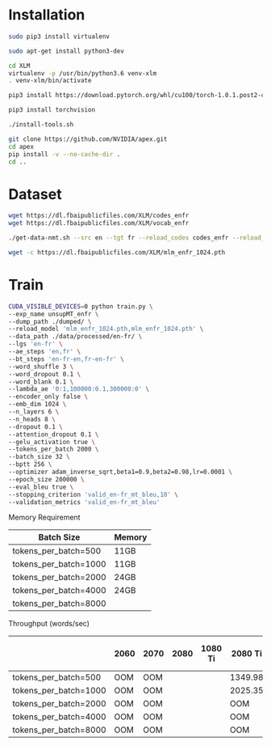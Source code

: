 Installation
===

```bash
sudo pip3 install virtualenv

sudo apt-get install python3-dev

cd XLM
virtualenv -p /usr/bin/python3.6 venv-xlm
. venv-xlm/bin/activate

pip3 install https://download.pytorch.org/whl/cu100/torch-1.0.1.post2-cp36-cp36m-linux_x86_64.whl

pip3 install torchvision

./install-tools.sh

git clone https://github.com/NVIDIA/apex.git
cd apex
pip install -v --no-cache-dir .
cd ..
```

Dataset
===
```bash
wget https://dl.fbaipublicfiles.com/XLM/codes_enfr
wget https://dl.fbaipublicfiles.com/XLM/vocab_enfr

./get-data-nmt.sh --src en --tgt fr --reload_codes codes_enfr --reload_vocab vocab_enfr

wget -c https://dl.fbaipublicfiles.com/XLM/mlm_enfr_1024.pth

```

Train
===
```bash
CUDA_VISIBLE_DEVICES=0 python train.py \
--exp_name unsupMT_enfr \
--dump_path ./dumped/ \
--reload_model 'mlm_enfr_1024.pth,mlm_enfr_1024.pth' \
--data_path ./data/processed/en-fr/ \
--lgs 'en-fr' \
--ae_steps 'en,fr' \
--bt_steps 'en-fr-en,fr-en-fr' \
--word_shuffle 3 \
--word_dropout 0.1 \
--word_blank 0.1 \
--lambda_ae '0:1,100000:0.1,300000:0' \
--encoder_only false \
--emb_dim 1024 \
--n_layers 6 \
--n_heads 8 \
--dropout 0.1 \
--attention_dropout 0.1 \
--gelu_activation true \
--tokens_per_batch 2000 \
--batch_size 32 \
--bptt 256 \
--optimizer adam_inverse_sqrt,beta1=0.9,beta2=0.98,lr=0.0001 \
--epoch_size 200000 \
--eval_bleu true \
--stopping_criterion 'valid_en-fr_mt_bleu,10' \
--validation_metrics 'valid_en-fr_mt_bleu'                    
```


Memory Requirement

| Batch Size | Memory  |
|---|---|
| tokens_per_batch=500 | 11GB |
| tokens_per_batch=1000 | 11GB  |
| tokens_per_batch=2000 | 24GB |
| tokens_per_batch=4000 | 24GB |
| tokens_per_batch=8000 | |

Throughput (words/sec) 

|   | 2060  | 2070  | 2080  |  1080 Ti | 2080 Ti | TitanRTX | Quadro RTX 6000 | V100 | Quadro RTX 8000 |
|---|---|---|---|---|---|---|---|---|---|
| tokens_per_batch=500 | OOM | OOM | | | 1349.98 | 1405.14 | | | |
| tokens_per_batch=1000 | OOM | OOM | | | 2025.35 | 2200.63 | | | |
| tokens_per_batch=2000 | OOM | OOM | | | OOM | 3132.97 | | | |
| tokens_per_batch=4000 | OOM | OOM | | | OOM | 3850.34 | | | |
| tokens_per_batch=8000 | OOM | OOM | | | OOM | OOM | | | |
